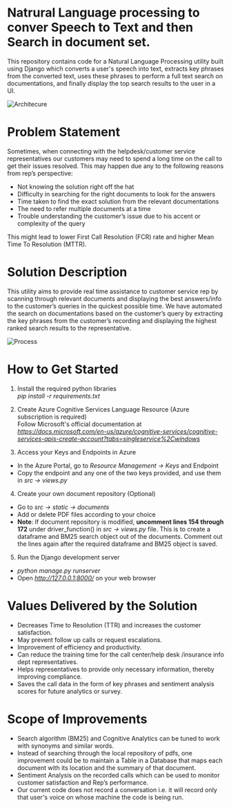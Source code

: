 # Natrural Language processing to conver Speech to Text and then Search in document set. 
This repository contains code for a Natural Language Processing utility built using Django which converts a user's speech into text, extracts key phrases from the converted text, uses these phrases to perform a full text search on  documentations, and finally display the top search results to the user in a UI.

![Architecure]()

# Problem Statement
Sometimes, when connecting with the helpdesk/customer service representatives our customers may need to spend a long time on the call to get their issues resolved. This may happen due any to the following reasons from rep’s perspective:

* Not knowing the solution right off the hat
* Difficulty in searching for the right documents to look for the answers
* Time taken to find the exact solution from the relevant documentations
* The need to refer multiple documents at a time
* Trouble understanding the customer’s issue due to his accent or complexity of the query

This might lead to lower First Call Resolution (FCR) rate and higher Mean Time To Resolution (MTTR).

# Solution Description
This utility aims to provide real time assistance to customer service rep by scanning through relevant  documents and displaying the best answers/info to the customer’s queries in the quickest possible time. We have automated the search on  documentations based on the customer’s query by extracting the key phrases from the customer’s recording and displaying the highest ranked search results to the representative.

![Process]()

# How to Get Started
1) Install the required python libraries <br />
	*pip install -r requirements.txt*

2) Create Azure Cognitive Services Language Resource (Azure subscription is required) <br />
  Follow Microsoft's official documentation at *https://docs.microsoft.com/en-us/azure/cognitive-services/cognitive-services-apis-create-account?tabs=singleservice%2Cwindows*

3) Access your Keys and Endpoints in Azure <br />
  * In the Azure Portal, go to *Resource Management -> Keys* and Endpoint <br />
  * Copy the endpoint and any one of the two keys provided, and use them in *src -> views.py*

4) Create your own document repository (Optional) <br />
  * Go to *src -> static -> documents* <br />
  * Add or delete PDF files according to your choice <br />
  * **Note**: If document repository is modified, **uncomment lines 154 through 172** under driver_function() in *src -> views.py* file. This is to create a dataframe and BM25 search object out of the documents. Comment out the lines again after the required dataframe and BM25 object is saved.

5) Run the Django development server
  * *python manage.py runserver* <br />
  * Open *http://127.0.0.1:8000/* on your web browser

# Values Delivered by the Solution
* Decreases Time to Resolution (TTR) and increases the customer satisfaction.
* May prevent follow up calls or request escalations.
* Improvement of efficiency and productivity.
* Can reduce the training time for the call center/help desk /insurance info dept representatives.
* Helps representatives to provide only necessary information, thereby improving compliance.
* Saves the call data in the form of key phrases and sentiment analysis scores for future analytics or survey.

# Scope of Improvements
* Search algorithm (BM25) and Cognitive Analytics can be tuned to work with synonyms and similar words.
* Instead of searching through the local repository of pdfs, one improvement could be to maintain a Table in a Database that maps each document with its location and the summary of that document.
* Sentiment Analysis on the recorded calls which can be used to monitor customer satisfaction and Rep’s performance.
* Our current code does not record a conversation i.e. it will record only that user's voice on whose machine the code is being run.


